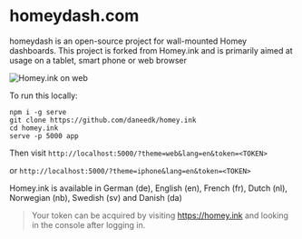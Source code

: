 # homeydash.com

homeydash is an open-source project for wall-mounted Homey dashboards.
This project is forked from Homey.ink and is primarily aimed at usage on a tablet, smart phone or web browser


![Homey.ink on web](http://hjemmefest.ddns.net/Sider/shared/web_en.png)

To run this locally:

```
npm i -g serve
git clone https://github.com/daneedk/homey.ink
cd homey.ink
serve -p 5000 app
```

Then visit `http://localhost:5000/?theme=web&lang=en&token=<TOKEN>`

or `http://localhost:5000/?theme=iphone&lang=en&token=<TOKEN>`

Homey.ink is available in German (de), English (en), French (fr), Dutch (nl), Norwegian (nb), Swedish (sv) and Danish (da)

> Your token can be acquired by visiting https://homey.ink and looking in the console after logging in.
